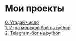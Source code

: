 # Мои проекты
 
[0. Угадай число](https://github.com/EvgenyRomanov/home_task_mod8_9.1)  
[1. Игра морской бой на python](https://github.com/EvgenyRomanov/home_task_C2.5)  
[2. Telegram-бот на python](https://github.com/EvgenyRomanov/home_task_c5.6)  

